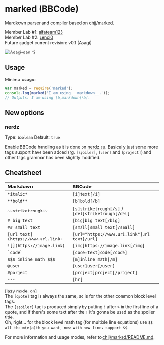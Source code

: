 # marked (BBCode)
Mardkown parser and compiler based on [chjj/marked](https://github.com/chjj/marked).

Member Lab #1: [alfateam123](https://github.com/alfateam123)  
Member Lab #2: [cenci0](https://github.com/cenci0)  
Future gadget current revision: v0.1 (Asagi)

![Asagi-san :3](http://img2.wikia.nocookie.net/__cb20131226123719/strike-the-blood/images/7/72/690723-asagi_op.png)

## Usage
Minimal usage:

```js
var marked = require('marked');
console.log(marked('I am using __markdown__.'));
// Outputs: I am using [b]markdown[/b].
```

## New options

### nerdz

Type: `boolean`
Default: `true`

Enable BBCode handling as it is done on [nerdz.eu](https://www.nerdz.eu).
Basically just some more tags support have been added (rg. `[spoiler]`, `[user]` and `[project]`) and other tags grammar has been slightly modified.

## Cheatsheet

Markdown | BBCode
:------- | :-----
`*italic*` | `[i]text[/i]`
`**bold**` | `[b]bold[/b]`
`~~striketrough~~` | `[s]striketrough[/s]` / `[del]striketrough[/del]`
`# big text` | `[big]big text[/big]`
`## small text` | `[small]small text[/small]`
`[url text](https://www.url.link)` | `[url="https://www.url.link"]url text[/url]`
`![](https://image.link)` | `[img]https://image.link[/img]`
``` `code` ``` | `[code=text]code[/code]`
`$$$ inline math $$$` | `[m]inline math[/m]`
`@user` | `[user]user[/user]`
`#porject` | `[project]project[/project]`
`---` | `[hr]`

[lazy mode: on]  
The `[quote]` tag is always the same, so is for the other common block level tags.  
The `[spoiler]` tag is produced simply by putting `!` after `>` in the first line of a quote, and if there's some text after the `!` it's gonna be used as the spoiler title.  
Oh, right... for the block level math tag (for multiple line equations) use `$$ all the m(e|a)th you want, now with new lines support $$`.

For more information and usage modes, refer to [chjj/marked/README.md](https://github.com/chjj/marked/blob/master/README.md).
